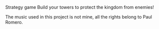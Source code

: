 Strategy game
Build your towers to protect the kingdom from enemies!

The music used in this project is not mine, all the rights belong to Paul Romero.
